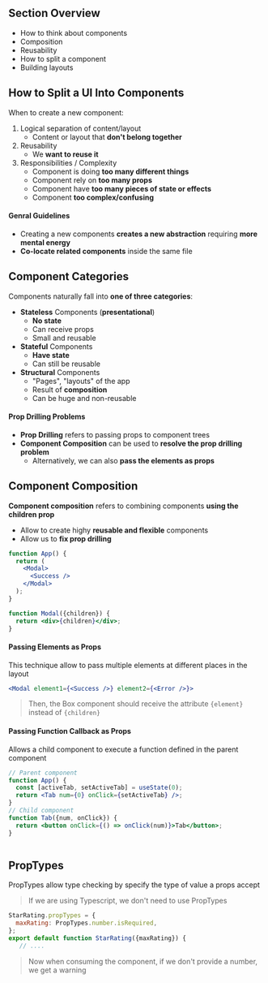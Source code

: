 ## Section Overview

- How to think about components
- Composition
- Reusability
- How to split a component
- Building layouts

## How to Split a UI Into Components

When to create a new component:

1. Logical separation of content/layout
   - Content or layout that **don't belong together**
2. Reusability
   - We **want to reuse it**
3. Responsibilities / Complexity
   - Component is doing **too many different things**
   - Component rely on **too many props**
   - Component have **too many pieces of state or effects**
   - Component **too complex/confusing**

#### Genral Guidelines

- Creating a new components **creates a new abstraction** requiring **more mental energy**
- **Co-locate related components** inside the same file

## Component Categories

Components naturally fall into **one of three categories**:

- **Stateless** Components (**presentational**)
  - **No state**
  - Can receive props
  - Small and reusable
- **Stateful** Components
  - **Have state**
  - Can still be reusable
- **Structural** Components
  - "Pages", "layouts" of the app
  - Result of **composition**
  - Can be huge and non-reusable

#### Prop Drilling Problems

- **Prop Drilling** refers to passing props to component trees
- **Component Composition** can be used to **resolve the prop drilling problem**
  - Alternatively, we can also **pass the elements as props**

## Component Composition

**Component composition** refers to combining components **using the children prop**

- Allow to create highy **reusable and flexible** components
- Allow us to **fix prop drilling**

```jsx
function App() {
  return (
    <Modal>
      <Success />
    </Modal>
  );
}
```

```jsx
function Modal({children}) {
  return <div>{children}</div>;
}
```

#### Passing Elements as Props

This technique allow to pass multiple elements at different places in the layout

```jsx
<Modal element1={<Success />} element2={<Error />}>
```

> Then, the Box component should receive the attribute `{element}` instead of `{children}`

#### Passing Function Callback as Props

Allows a child component to execute a function defined in the parent component

```jsx
// Parent component
function App() {
  const [activeTab, setActiveTab] = useState(0);
  return <Tab num={0} onClick={setActiveTab} />;
}
// Child component
function Tab({num, onClick}) {
  return <button onClick={() => onClick(num)}>Tab</button>;
}
```

```jsx

```

## PropTypes

PropTypes allow type checking by specify the type of value a props accept

> If we are using Typescript, we don't need to use PropTypes

```jsx
StarRating.propTypes = {
  maxRating: PropTypes.number.isRequired,
};
export default function StarRating({maxRating}) {
   // ....
```

> Now when consuming the component, if we don't provide a number, we get a warning
